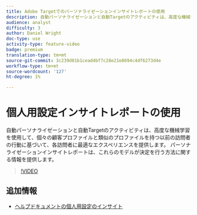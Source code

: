 ```yaml
---
title: Adobe Targetでのパーソナライゼーションインサイトレポートの使用
description: 自動パーソナライゼーションと自動Targetのアクティビティは、高度な機械学習を使用して、個々の顧客プロファイルと類似のプロファイルを持つ以前の訪問者の行動に基づいて、各訪問者に最適なエクスペリエンスを提供します。 パーソナライゼーションインサイトレポートは、これらのモデルが決定を行う方法に関する情報を提供します。
audience: analyst
difficulty: 3
author: Daniel Wright
doc-type: use
activity-type: feature-video
badge: premium
translation-type: tm+mt
source-git-commit: 3c239d01b1cead4bf7c28e21e8694c4df6273d4e
workflow-type: tm+mt
source-wordcount: '127'
ht-degree: 1%

---
```



# 個人用設定インサイトレポートの使用

自動パーソナライゼーションと自動Targetのアクティビティは、高度な機械学習を使用して、個々の顧客プロファイルと類似のプロファイルを持つ以前の訪問者の行動に基づいて、各訪問者に最適なエクスペリエンスを提供します。 パーソナライゼーションインサイトレポートは、これらのモデルが決定を行う方法に関する情報を提供します。

>[!VIDEO](https://video.tv.adobe.com/v/25601/?quality=12)

## 追加情報

* [ヘルプドキュメントの個人用設定のインサイト](https://docs.adobe.com/content/help/en/target/using/reports/insights/personalization-insights-reports.html)
